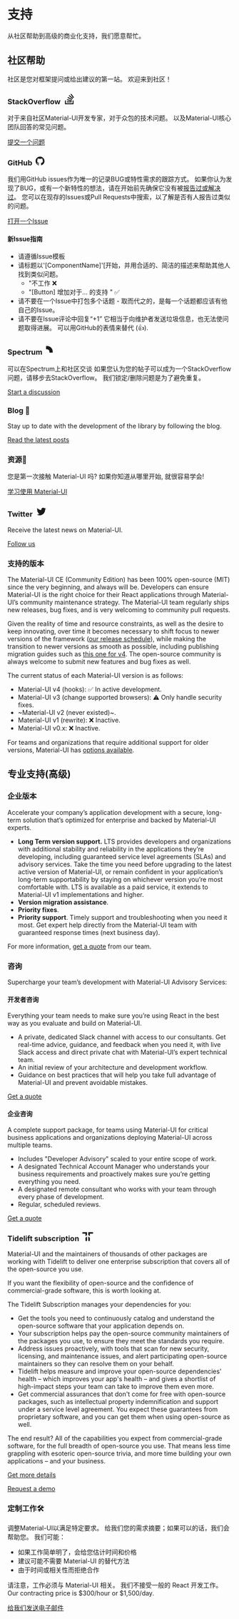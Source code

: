 # 支持

<p class="description">从社区帮助到高级的商业化支持，我们愿意帮忙。</p>

## 社区帮助

社区是您对框架提问或给出建议的第一站。 欢迎来到社区！

### StackOverflow <svg style="width: 24px; fill: currentColor; margin-left: 4px;" role="img" viewBox="0 0 24 24" xmlns="http://www.w3.org/2000/svg"><path d="M18.986 21.865v-6.404h2.134V24H1.844v-8.539h2.13v6.404h15.012zM6.111 19.731H16.85v-2.137H6.111v2.137zm.259-4.852l10.48 2.189.451-2.07-10.478-2.187-.453 2.068zm1.359-5.056l9.705 4.53.903-1.95-9.706-4.53-.902 1.936v.014zm2.715-4.785l8.217 6.855 1.359-1.62-8.216-6.853-1.35 1.617-.01.001zM15.751 0l-1.746 1.294 6.405 8.604 1.746-1.294L15.749 0h.002z"></path></svg>

对于来自社区Material-UI开发专家，对于众包的技术问题。 以及Material-UI核心团队回答的常见问题。

[提交一个问题](https://stackoverflow.com/questions/tagged/material-ui)

### GitHub <svg style="width: 20px; fill: currentColor; margin-left: 4px;" role="img" viewBox="0 0 24 24" xmlns="http://www.w3.org/2000/svg"><path d="M12 .297c-6.63 0-12 5.373-12 12 0 5.303 3.438 9.8 8.205 11.385.6.113.82-.258.82-.577 0-.285-.01-1.04-.015-2.04-3.338.724-4.042-1.61-4.042-1.61C4.422 18.07 3.633 17.7 3.633 17.7c-1.087-.744.084-.729.084-.729 1.205.084 1.838 1.236 1.838 1.236 1.07 1.835 2.809 1.305 3.495.998.108-.776.417-1.305.76-1.605-2.665-.3-5.466-1.332-5.466-5.93 0-1.31.465-2.38 1.235-3.22-.135-.303-.54-1.523.105-3.176 0 0 1.005-.322 3.3 1.23.96-.267 1.98-.399 3-.405 1.02.006 2.04.138 3 .405 2.28-1.552 3.285-1.23 3.285-1.23.645 1.653.24 2.873.12 3.176.765.84 1.23 1.91 1.23 3.22 0 4.61-2.805 5.625-5.475 5.92.42.36.81 1.096.81 2.22 0 1.606-.015 2.896-.015 3.286 0 .315.21.69.825.57C20.565 22.092 24 17.592 24 12.297c0-6.627-5.373-12-12-12"></path></svg>

我们用GitHub issues作为唯一的记录BUG或特性需求的跟踪方式。 如果你认为发现了BUG，或有一个新特性的想法，请在开始前先确保它没有被[报告过或解决过](https://github.com/mui-org/material-ui/issues?utf8=%E2%9C%93&q=is%3Aopen+is%3Aclosed)。 您可以在现存的Issues或Pull Requests中搜索，以了解是否有人报告过类似的问题。

[打开一个Issue](https://github.com/mui-org/material-ui/issues/new/choose)

#### 新Issue指南

- 请遵循Issue模板
- 请标题以'[ComponentName]'[开始，并用合适的、简洁的描述来帮助其他人找到类似问题。 
  - "不工作 ❌
  - "[Button] 增加对于... 的支持 <some feature>" ✅
- 请不要在一个Issue中打包多个话题 - 取而代之的，是每一个话题都应该有他自己的Issue。
- 请不要在Issue评论中回复“+1” 它相当于向维护者发送垃圾信息，也无法使问题取得进展。 可以用GitHub的表情来替代 (👍).

### Spectrum <svg style="width: 24px; fill: currentColor; margin-left: 0px;" fill-rule="evenodd" clip-rule="evenodd" stroke-linejoin="round" stroke-miterlimit="1.414" xmlns="http://www.w3.org/2000/svg" viewBox="0 0 32 32" preserveAspectRatio="xMidYMid meet"><path d="M6,14.5c0,0.828 0.672,1.5 1.5,1.5l1.5,0c3.866,0 7,3.134 7,7l0,1.5c0,0.828 0.672,1.5 1.5,1.5l7,0c0.828,0 1.5,-0.672 1.5,-1.5l0,-1.5c0,-9.389 -7.611,-17 -17,-17l-1.5,0c-0.828,0 -1.5,0.672 -1.5,1.5l0,7Z"></path></svg>

可以在Spectrum上和社区交谈 如果您认为您的帖子可以成为一个StackOverflow问题，请移步去StackOverflow。 我们锁定/删除问题是为了避免重复。

[Start a discussion](https://spectrum.chat/material-ui)

### Blog 📝

Stay up to date with the development of the library by following the blog.

[Read the latest posts](https://medium.com/material-ui/)

### 资源📖

您是第一次接触 Material-UI 吗? 如果你知道从哪里开始, 就很容易学会!

[学习使用 Material-UI](/getting-started/learn/)

### Twitter <svg style="width: 24px; fill: currentColor; margin-left: 4px;" role="img" viewBox="0 0 24 24" xmlns="http://www.w3.org/2000/svg"><path d="M22.46 6c-.77.35-1.6.58-2.46.69.88-.53 1.56-1.37 1.88-2.38-.83.5-1.75.85-2.72 1.05C18.37 4.5 17.26 4 16 4c-2.35 0-4.27 1.92-4.27 4.29 0 .34.04.67.11.98C8.28 9.09 5.11 7.38 3 4.79c-.37.63-.58 1.37-.58 2.15 0 1.49.75 2.81 1.91 3.56-.71 0-1.37-.2-1.95-.5v.03c0 2.08 1.48 3.82 3.44 4.21a4.22 4.22 0 0 1-1.93.07 4.28 4.28 0 0 0 4 2.98 8.521 8.521 0 0 1-5.33 1.84c-.34 0-.68-.02-1.02-.06C3.44 20.29 5.7 21 8.12 21 16 21 20.33 14.46 20.33 8.79c0-.19 0-.37-.01-.56.84-.6 1.56-1.36 2.14-2.23z" /></svg>

Receive the latest news on Material-UI.

[Follow us](https://twitter.com/MaterialUI)

### 支持的版本

The Material-UI CE (Community Edition) has been 100% open-source (MIT) since the very beginning, and always will be. Developers can ensure Material-UI is the right choice for their React applications through Material-UI’s community maintenance strategy. The Material-UI team regularly ships new releases, bug fixes, and is very welcoming to community pull requests.

Given the reality of time and resource constraints, as well as the desire to keep innovating, over time it becomes necessary to shift focus to newer versions of the framework ([our release schedule](https://material-ui.com/versions/#release-frequency)), while making the transition to newer versions as smooth as possible, including publishing migration guides such as [this one for v4](/guides/migration-v3/). The open-source community is always welcome to submit new features and bug fixes as well.

The current status of each Material-UI version is as follows:

- Material-UI v4 (hooks): ✅ In active development.
- Material-UI v3 (change supported browsers): ⚠️ Only handle security fixes.
- ~Material-UI v2 (never existed)~.
- Material-UI v1 (rewrite): ❌ Inactive.
- Material-UI v0.x: ❌ Inactive.

For teams and organizations that require additional support for older versions, Material-UI has [options available](#enterprise).

## 专业支持(高级)

### 企业版本

Accelerate your company’s application development with a secure, long-term solution that’s optimized for enterprise and backed by Material-UI experts.

- **Long Term version support.** LTS provides developers and organizations with additional stability and reliability in the applications they’re developing, including guaranteed service level agreements (SLAs) and advisory services. Take the time you need before upgrading to the latest active version of Material-UI, or remain confident in your application’s long-term supportability by staying on whichever version you’re most comfortable with. LTS is available as a paid service, it extends to Material-UI v1 implementations and higher.
- **Version migration assistance**.
- **Priority fixes**.
- **Priority support**. Timely support and troubleshooting when you need it most. Get expert help directly from the Material-UI team with guaranteed response times (next business day).

For more information, [get a quote](mailto:enterprise@material-ui.com) from our team.

### 咨询

Supercharge your team’s development with Material-UI Advisory Services:

#### 开发者咨询

Everything your team needs to make sure you’re using React in the best way as you evaluate and build on Material-UI.

- A private, dedicated Slack channel with access to our consultants. Get real-time advice, guidance, and feedback when you need it, with live Slack access and direct private chat with Material-UI’s expert technical team.
- An initial review of your architecture and development workflow.
- Guidance on best practices that will help you take full advantage of Material-UI and prevent avoidable mistakes.

[Get a quote](mailto:advisory@material-ui.com)

#### 企业咨询

A complete support package, for teams using Material-UI for critical business applications and organizations deploying Material-UI across multiple teams.

- Includes "Developer Advisory" scaled to your entire scope of work.
- A designated Technical Account Manager who understands your business requirements and proactively makes sure you’re getting everything you need.
- A designated remote consultant who works with your team through every phase of development.
- Regular, scheduled reviews.

[Get a quote](mailto:advisory@material-ui.com)

### Tidelift subscription <svg style="width: 24px; fill: currentColor; margin-left: 4px;" xmlns="http://www.w3.org/2000/svg" viewBox="0 0 37 30.38"><g><g><path d="M16.07 0H2.77C0 0 0 0 0 2.54S0 5 2.77 5h7.91v9l5.39-4.2z"/><path d="M10.68 27.82c0 2.56 0 2.56 2.71 2.56s2.68 0 2.68-2.61V15l-5.39 4.22z"/><path d="M20.35 0h13.29C36.42 0 37 0 37 2.54S36.42 5 33.64 5h-7.9v9l-5.39-4.2z"/><path d="M25.74 27.82c0 2.56 0 2.56-2.71 2.56s-2.68 0-2.68-2.61V15l5.39 4.22z"/></g></g></svg>

Material-UI and the maintainers of thousands of other packages are working with Tidelift to deliver one enterprise subscription that covers all of the open-source you use.

If you want the flexibility of open-source and the confidence of commercial-grade software, this is worth looking at.

The Tidelift Subscription manages your dependencies for you:

- Get the tools you need to continuously catalog and understand the open-source software that your application depends on.
- Your subscription helps pay the open-source community maintainers of the packages you use, to ensure they meet the standards you require.
- Address issues proactively, with tools that scan for new security, licensing, and maintenance issues, and alert participating open-source maintainers so they can resolve them on your behalf.
- Tidelift helps measure and improve your open-source dependencies' health – which improves your app's health – and gives a shortlist of high-impact steps your team can take to improve them even more.
- Get commercial assurances that don't come for free with open-source packages, such as intellectual property indemnification and support under a service level agreement. You expect these guarantees from proprietary software, and you can get them when using open-source as well.

The end result? All of the capabilities you expect from commercial-grade software, for the full breadth of open-source you use. That means less time grappling with esoteric open-source trivia, and more time building your own applications – and your business.

[Get more details](https://tidelift.com/subscription/pkg/npm-material-ui?utm_source=material_ui&utm_medium=referral&utm_campaign=enterprise)

[Request a demo](https://tidelift.com/subscription/request-a-demo?utm_source=material_ui&utm_medium=referral&utm_campaign=enterprise)

### 定制工作🛠

调整Material-UI以满足特定要求。 给我们您的需求摘要；如果可以的话，我们会帮助您。 我们可能：

- 如果工作简单明了，会给您估计时间和价格
- 建议可能不需要 Material-UI 的替代方法
- 由于时间或相关性而拒绝合作

请注意，工作必须与 Material-UI 相关。 我们不接受一般的 React 开发工作。 Our contracting price is $300/hour or $1,500/day.

[给我们发送电子邮件](mailto:custom-work@material-ui.com)